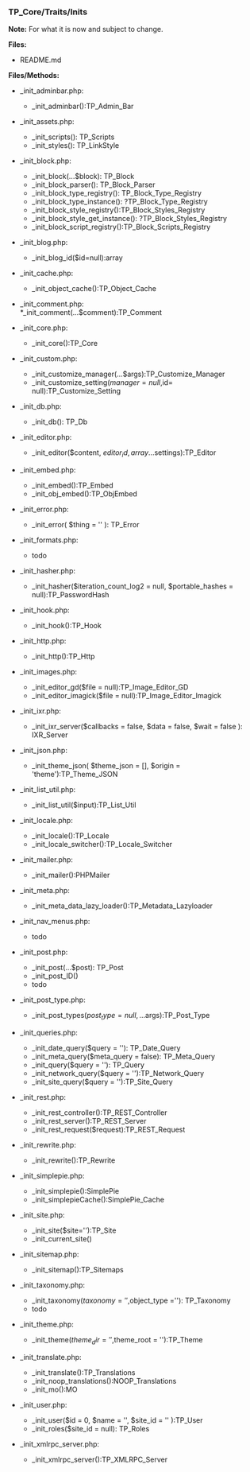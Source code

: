 ### TP_Core/Traits/Inits

**Note:** For what it is now and subject to change. 

**Files:** 
- README.md

**Files/Methods:** 
- _init_adminbar.php: 	
	* _init_adminbar():TP_Admin_Bar 

- _init_assets.php: 	
	* _init_scripts(): TP_Scripts 
	* _init_styles(): TP_LinkStyle 

- _init_block.php: 	
	* _init_block(...$block): TP_Block  
	* _init_block_parser(): TP_Block_Parser  
	* _init_block_type_registry(): TP_Block_Type_Registry 
	* _init_block_type_instance(): ?TP_Block_Type_Registry 
	* _init_block_style_registry():TP_Block_Styles_Registry 
	* _init_block_style_get_instance(): ?TP_Block_Styles_Registry 
	* _init_block_script_registry():TP_Block_Scripts_Registry 

- _init_blog.php: 	
	* _init_blog_id($id=null):array 

- _init_cache.php: 	
	* _init_object_cache():TP_Object_Cache 

- _init_comment.php: 	
	*_init_comment(...$comment):TP_Comment  

- _init_core.php: 	
	* _init_core():TP_Core 

- _init_custom.php: 	
	* _init_customize_manager(...$args):TP_Customize_Manager 
	* _init_customize_setting($manager = null,$id= null):TP_Customize_Setting 

- _init_db.php: 	
	* _init_db(): TP_Db 

- _init_editor.php: 	
	* _init_editor($content, $editor_id,array ...$settings):TP_Editor 

- _init_embed.php: 	
	* _init_embed():TP_Embed 
	* _init_obj_embed():TP_ObjEmbed 

- _init_error.php: 	
	* _init_error( $thing = '' ): TP_Error 

- _init_formats.php: 	
	* todo 

- _init_hasher.php: 	
	* _init_hasher($iteration_count_log2 = null, $portable_hashes = null):TP_PasswordHash 

- _init_hook.php: 	
	* _init_hook():TP_Hook 

- _init_http.php: 	
	* _init_http():TP_Http 

- _init_images.php: 	
	* _init_editor_gd($file = null):TP_Image_Editor_GD 
	* _init_editor_imagick($file = null):TP_Image_Editor_Imagick 

- _init_ixr.php: 	
	* _init_ixr_server($callbacks = false, $data = false, $wait = false ): IXR_Server 

- _init_json.php: 	
	* _init_theme_json( $theme_json = [], $origin = 'theme'):TP_Theme_JSON 

- _init_list_util.php: 	
	* _init_list_util($input):TP_List_Util 

- _init_locale.php: 	
	* _init_locale():TP_Locale 
	* _init_locale_switcher():TP_Locale_Switcher 

- _init_mailer.php: 	
	* _init_mailer():PHPMailer 

- _init_meta.php: 	
	* _init_meta_data_lazy_loader():TP_Metadata_Lazyloader 

- _init_nav_menus.php: 	
	* todo 

- _init_post.php: 	
	* _init_post(...$post): TP_Post 
	* _init_post_ID() 
	* todo 

- _init_post_type.php: 	
	* _init_post_types($post_type= null,...$args):TP_Post_Type 

- _init_queries.php: 	
	* _init_date_query($query = ''): TP_Date_Query 
	* _init_meta_query($meta_query = false): TP_Meta_Query 
	* _init_query($query = ''): TP_Query 
	* _init_network_query($query = ''):TP_Network_Query 
	* _init_site_query($query = ''):TP_Site_Query 

- _init_rest.php: 	
	* _init_rest_controller():TP_REST_Controller 
	* _init_rest_server():TP_REST_Server 
	* _init_rest_request($request):TP_REST_Request 

- _init_rewrite.php: 	
	* _init_rewrite():TP_Rewrite 

- _init_simplepie.php: 	
	* _init_simplepie():SimplePie 
	* _init_simplepieCache():SimplePie_Cache 

- _init_site.php: 	
	* _init_site($site=''):TP_Site 
	* _init_current_site() 

- _init_sitemap.php: 	
	* _init_sitemap():TP_Sitemaps 

- _init_taxonomy.php: 	
	* _init_taxonomy($taxonomy = '',$object_type =''): TP_Taxonomy 
	* todo 

- _init_theme.php: 	
	* _init_theme($theme_dir = '',$theme_root = ''):TP_Theme 

- _init_translate.php: 	
	* _init_translate():TP_Translations 
	* _init_noop_translations():NOOP_Translations 
	* _init_mo():MO 

- _init_user.php: 	
	* _init_user($id = 0, $name = '', $site_id = '' ):TP_User 
	* _init_roles($site_id = null): TP_Roles 

- _init_xmlrpc_server.php: 	
	* _init_xmlrpc_server():TP_XMLRPC_Server 
